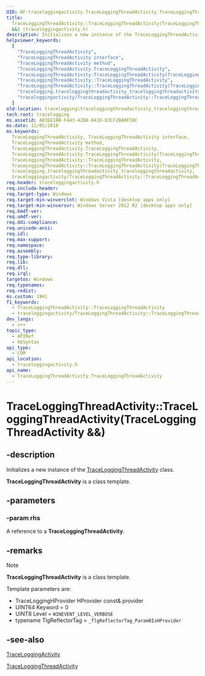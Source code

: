 ```yaml
---
UID: NF:traceloggingactivity.TraceLoggingThreadActivity.TraceLoggingThreadActivity(TraceLoggingThreadActivity&&)
title:
  TraceLoggingThreadActivity::TraceLoggingThreadActivity(TraceLoggingThreadActivity
  &&) (traceloggingactivity.h)
description: Initializes a new instance of the TraceLoggingThreadActivity class. (overload 1/2)
helpviewer_keywords:
  [
    "TraceLoggingThreadActivity",
    "TraceLoggingThreadActivity interface",
    "TraceLoggingThreadActivity method",
    "TraceLoggingThreadActivity.TraceLoggingThreadActivity",
    "TraceLoggingThreadActivity.TraceLoggingThreadActivity(TraceLoggingThreadActivity&&)",
    "TraceLoggingThreadActivity::TraceLoggingThreadActivity",
    "TraceLoggingThreadActivity::TraceLoggingThreadActivity(TraceLoggingThreadActivity&&)",
    "tracelogging.traceloggingthreadactivity_traceloggingthreadactivity",
    "traceloggingactivity/TraceLoggingThreadActivity::TraceLoggingThreadActivity",
  ]
old-location: tracelogging\traceloggingthreadactivity_traceloggingthreadactivity.htm
tech.root: tracelogging
ms.assetid: A83EE18B-F443-42B8-841D-83CF2BA0FCBC
ms.date: 12/05/2018
ms.keywords:
  TraceLoggingThreadActivity, TraceLoggingThreadActivity interface,
  TraceLoggingThreadActivity method,
  TraceLoggingThreadActivity.TraceLoggingThreadActivity,
  TraceLoggingThreadActivity.TraceLoggingThreadActivity(TraceLoggingThreadActivity&&),
  TraceLoggingThreadActivity::TraceLoggingThreadActivity,
  TraceLoggingThreadActivity::TraceLoggingThreadActivity(TraceLoggingThreadActivity&&),
  tracelogging.traceloggingthreadactivity_traceloggingthreadactivity,
  traceloggingactivity/TraceLoggingThreadActivity::TraceLoggingThreadActivity
req.header: traceloggingactivity.h
req.include-header:
req.target-type: Windows
req.target-min-winverclnt: Windows Vista [desktop apps only]
req.target-min-winversvr: Windows Server 2012 R2 [desktop apps only]
req.kmdf-ver:
req.umdf-ver:
req.ddi-compliance:
req.unicode-ansi:
req.idl:
req.max-support:
req.namespace:
req.assembly:
req.type-library:
req.lib:
req.dll:
req.irql:
targetos: Windows
req.typenames:
req.redist:
ms.custom: 19H1
f1_keywords:
  - TraceLoggingThreadActivity::TraceLoggingThreadActivity
  - traceloggingactivity/TraceLoggingThreadActivity::TraceLoggingThreadActivity
dev_langs:
  - c++
topic_type:
  - APIRef
  - kbSyntax
api_type:
  - COM
api_location:
  - traceloggingactivity.h
api_name:
  - TraceLoggingThreadActivity.TraceLoggingThreadActivity
---
```


# TraceLoggingThreadActivity::TraceLoggingThreadActivity(TraceLoggingThreadActivity &&)

## -description

Initializes a new instance of the
[TraceLoggingThreadActivity](/windows/win32/api/traceloggingactivity/nl-traceloggingactivity-traceloggingthreadactivity)
class.

**TraceLoggingThreadActivity** is a class template.

## -parameters

### -param rhs

A reference to a **TraceLoggingThreadActivity**.

## -remarks

> [!Note]
> **TraceLoggingThreadActivity** is a class template.

Template parameters are:

- TraceLoggingHProvider HProvider const& provider
- UINT64 Keyword = 0
- UINT8 Level = `WINEVENT_LEVEL_VERBOSE`
- typename TlgReflectorTag = `_TlgReflectorTag_Param0IsHProvider`

## -see-also

[TraceLoggingActivity](/windows/win32/api/traceloggingactivity/nl-traceloggingactivity-traceloggingactivity)

[TraceLoggingThreadActivity](/windows/win32/api/traceloggingactivity/nl-traceloggingactivity-traceloggingthreadactivity)
